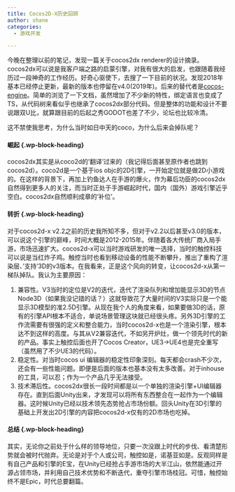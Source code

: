 ```yaml
---
title: Cocos2D-X历史回顾
author: shane
categories:
  - 游戏开发

---
```

今晚在整理以前的笔记，发现一篇关于cocos2dx renderer的设计摘录。cocos2dx可以说是我客户端之路的启蒙引擎，对我有很大的启发，也跟随着我经历过一段神奇的工作经历。好奇心驱使下，去搜了一下目前的状况。发现2018年基本已经停止更新，最新的版本也停留在v4.0(2019年)。后来的替代者是<a href="https://github.com/cocos/cocos-engine" data-type="URL" data-id="https://github.com/cocos/cocos-engine">cocos-engine</a>。简单的浏览了一下文档，虽然增加了不少新的特性，绑定语言也变成了TS，从代码树来看似乎也继承了cocos2dx部分代码。但是整体的功能和设计不要说跟双U比，就算跟目前的后起之秀GODOT也差了不少，论坛也比较冷清。

这不禁使我思考，为什么当时如日中天的coco，为什么后来会掉队呢？

#### 崛起 {.wp-block-heading}

cocos2dx其实是从coco2d的&#8217;翻译&#8217;过来的（我记得后面甚至原作者也跳到cocos2d）。coco2d是一个基于ios objc的2D引擎，一开始定位就是做2D小游戏的。在这样的背景下，再加上钓鱼达人在手游的爆火，作为幕后功臣的cocos2dx自然得到更多人的关注，而当时正处于手游崛起时代，国内（国外）游戏引擎近乎空白。cocos2dx自然顺利成章的&#8217;补位&#8217;。

#### 转折 {.wp-block-heading}

对于cocos2d-x v2.2之前的历史我所知不多，但对于v2.2以后甚至v3.0的版本，可以说这个引擎的巅峰，时间大概是2012-2015年。伴随着各大传统厂商入局手游，市场迅速扩大。cocos2d-x可以当时游戏研发的唯一选择，当时的触控科技可以说是当红炸子鸡。触控当时也看到移动设备的性能不断攀升，推出了重构了渲染层、&#8217;支持&#8217;3D的v3版本。在我看来，正是这个风向的转变，让cocos2d-x从第一梯队掉队。我认为主要原因：

<ol class="wp-block-list">
  <li>
    兼容性。V3当时的定位是V2的迭代，迭代了渲染队列和增加能显示3D的节点Node3D（如果我没记错的话？）这就导致花了大量时间的V3实际只是一个能显示3D模型的准2.5D引擎。从现在我个人的角度来看，如果要做3D的话，原有的引擎API根本不适合，单说场景管理这块就已经很头疼。另外3D引擎的工作流需要有很强的定义和整合能力，当时cocos2d-x也是一个渲染引擎，根本达不到这样的高度。与其从V2兼容迭代，不如另开炉灶，做一个领先时代的新的产品。事实上触控后面也开了Cocos Creator，UE3->UE4也是完全重写（虽然用了不少UE3的代码）。
  </li>
  <li>
    稳定性。对当时cocos ui 编辑器的稳定性印象深刻。每天都会crash不少次，还会有一些性能问题。即便是后面的版本也基本没有太多改善。对于inhouse的工具，可以忍；作为一个产品几乎无法接受。
  </li>
  <li>
    技术滞后性。cocos2dx很长一段时间都是以一个单独的渲染引擎+UI编辑器存在。直到后面Unity出来，才发现可以将所有东西整合在一起作为一个编辑器。这时候Unity已经以技术领先态势抢占市场份额。回头Unity在3D引擎的基础上开发出2D引擎的内容把cocos2d-x仅有的2D市场也吃掉。
  </li>
</ol>

#### 总结 {.wp-block-heading}

其实，无论你之前处于什么样的领导地位，只要一次没跟上时代的步伐、看清楚形势就会被时代抛弃。无论是对于个人或公司，触控如是，诺基亚如是。反观同样是有自己产品和引擎的E宝，在Unity已经抢占手游市场的大半江山，依然能通过开源占领市场，并利用自己技术优势和不断迭代，重夺引擎市场桂冠。可惜，触控始终不是Epic，时代总要翻篇。